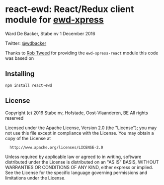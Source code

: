 # react-ewd: React/Redux client module for [ewd-xpress](https://www.npmjs.com/package/ewd-xpress)

Ward De Backer, Stabe nv
1 December 2016

Twitter: [@wdbacker](https://twitter.com/wdbacker)

Thanks to [Rob Tweed](https://github.com/robtweed) for providing the `ewd-xpress-react` module this code was based on

## Installing

    npm install react-ewd

## License

 Copyright (c) 2016 Stabe nv,
 Hofstade, Oost-Vlaanderen, BE
 All rights reserved

  Licensed under the Apache License, Version 2.0 (the "License");
  you may not use this file except in compliance with the License.
  You may obtain a copy of the License at

      http://www.apache.org/licenses/LICENSE-2.0

  Unless required by applicable law or agreed to in writing, software
  distributed under the License is distributed on an "AS IS" BASIS,
  WITHOUT WARRANTIES OR CONDITIONS OF ANY KIND, either express or implied.
  See the License for the specific language governing permissions and
  limitations under the License.

